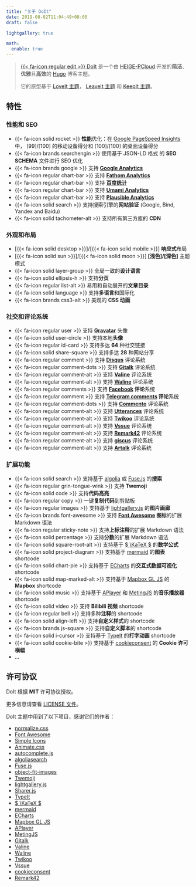 ```yaml
---
title: "关于 DoIt"
date: 2019-08-02T11:04:49+08:00
draft: false

lightgallery: true

math:
  enable: true
---
```


> [{{< fa-icon regular edit >}} DoIt](https://github.com/HEIGE-PCloud/DoIt) 是一个由 [HEIGE-PCloud](https://github.com/HEIGE-PCloud) 开发的**简洁**、**优雅**且**高效**的 [Hugo](https://gohugo.io/) 博客主题。
>
> 它的原型基于 [LoveIt 主题](https://github.com/dillonzq/LoveIt)， [LeaveIt 主题](https://github.com/liuzc/LeaveIt) 和 [KeepIt 主题](https://github.com/Fastbyte01/KeepIt)。

## 特性

### 性能和 SEO

* {{< fa-icon solid rocket >}} **性能**优化：在 [Google PageSpeed Insights](https://developers.google.com/speed/pagespeed/insights) 中， [99]/[100] 的移动设备得分和 [100]/[100] 的桌面设备得分
* {{< fa-icon brands searchengin >}} 使用基于 JSON-LD 格式 的 **SEO SCHEMA** 文件进行 SEO 优化
* {{< fa-icon brands google >}} 支持 **[Google Analytics](https://analytics.google.com/analytics)**
* {{< fa-icon regular chart-bar >}} 支持 **[Fathom Analytics](https://usefathom.com/)**
* {{< fa-icon regular chart-bar >}} 支持 **[百度统计](https://tongji.baidu.com/)**
* {{< fa-icon regular chart-bar >}} 支持 **[Umami Analytics](https://umami.is/)**
* {{< fa-icon regular chart-bar >}} 支持 **[Plausible Analytics](https://plausible.io/)**
* {{< fa-icon solid search >}} 支持搜索引擎的**网站验证** (Google, Bind, Yandex and Baidu)
* {{< fa-icon solid tachometer-alt >}} 支持所有第三方库的 **CDN**

### 外观和布局

* [{{< fa-icon solid desktop >}}]/[{{< fa-icon solid mobile >}}] **响应式**布局
* [{{< fa-icon solid sun >}}]/[{{< fa-icon solid moon >}}] **[浅色]/[深色]** 主题模式
* {{< fa-icon solid layer-group >}} 全局一致的**设计语言**
* {{< fa-icon solid ellipsis-h >}} 支持**分页**
* {{< fa-icon regular list-alt >}} 易用和自动展开的**文章目录**
* {{< fa-icon solid language >}} 支持**多语言**和国际化
* {{< fa-icon brands css3-alt >}} 美观的 **CSS 动画**

### 社交和评论系统

* {{< fa-icon regular user >}} 支持 **[Gravatar](https://gravatar.com)** 头像
* {{< fa-icon solid user-circle >}} 支持本地**头像**
* {{< fa-icon regular id-card >}} 支持多达 **64** 种社交链接
* {{< fa-icon solid share-square >}} 支持多达 **28** 种网站分享
* {{< fa-icon regular comment >}} 支持 **[Disqus](https://disqus.com)** 评论系统
* {{< fa-icon regular comment-dots >}} 支持 **[Gitalk](https://github.com/gitalk/gitalk)** 评论系统
* {{< fa-icon regular comment-alt >}} 支持 **[Valine](https://valine.js.org/)** 评论系统
* {{< fa-icon regular comment-alt >}} 支持 **[Waline](https://waline.js.org/)** 评论系统
* {{< fa-icon regular comments >}} 支持 **[Facebook](https://developers.facebook.com/docs/plugins/comments/) 评论**系统
* {{< fa-icon regular comment >}} 支持 **[Telegram comments](https://comments.app/) 评论**系统
* {{< fa-icon regular comment-dots >}} 支持 **[Commento](https://commento.io/)** 评论系统
* {{< fa-icon regular comment-alt >}} 支持 **[Utterances](https://utteranc.es/)** 评论系统
* {{< fa-icon regular comment-alt >}} 支持 **[Twikoo](https://twikoo.js.org/)** 评论系统
* {{< fa-icon regular comment-alt >}} 支持 **[Vssue](https://vssue.js.org/)** 评论系统
* {{< fa-icon regular comment-alt >}} 支持 **[Remark42](https://remark42.com/)** 评论系统
* {{< fa-icon regular comment-alt >}} 支持 **[giscus](https://giscus.app/)** 评论系统
* {{< fa-icon regular comment-alt >}} 支持 **[Artalk](https://artalk.js.org/)** 评论系统

### 扩展功能

* {{< fa-icon solid search >}} 支持基于 [algolia](https://www.algolia.com/) 或 [Fuse.js](https://fusejs.io/) 的**搜索**
* {{< fa-icon regular grin-tongue-wink >}} 支持 **Twemoji**
* {{< fa-icon solid code >}} 支持**代码高亮**
* {{< fa-icon regular copy >}} 一键**复制代码**到剪贴板
* {{< fa-icon regular images >}} 支持基于 [lightgallery.js](https://github.com/sachinchoolur/lightgallery.js) 的**图片画廊**
* {{< fa-icon brands font-awesome >}} 支持 **[Font Awesome](https://fontawesome.com/) 图标**的扩展 Markdown 语法
* {{< fa-icon regular sticky-note >}} 支持**上标注释**的扩展 Markdown 语法
* {{< fa-icon solid percentage >}} 支持**分数**的扩展 Markdown 语法
* {{< fa-icon solid square-root-alt >}} 支持基于 [$ \KaTeX $](https://katex.org/) 的**数学公式**
* {{< fa-icon solid project-diagram >}} 支持基于 [mermaid](https://github.com/knsv/mermaid) 的**图表** shortcode
* {{< fa-icon solid chart-pie >}} 支持基于 [ECharts](https://echarts.apache.org/) 的**交互式数据可视化** shortcode
* {{< fa-icon solid map-marked-alt >}} 支持基于 [Mapbox GL JS](https://docs.mapbox.com/mapbox-gl-js) 的 **Mapbox** shortcode
* {{< fa-icon solid music >}} 支持基于 [APlayer](https://github.com/MoePlayer/APlayer) 和 [MetingJS](https://github.com/metowolf/MetingJS) 的**音乐播放器** shortcode
* {{< fa-icon solid video >}} 支持 **Bilibili 视频** shortcode
* {{< fa-icon regular bell >}} 支持多种**注释**的 shortcode
* {{< fa-icon solid align-left >}} 支持**自定义样式**的 shortcode
* {{< fa-icon brands js-square >}} 支持**自定义脚本**的 shortcode
* {{< fa-icon solid i-cursor >}} 支持基于 [TypeIt](https://typeitjs.com/) 的**打字动画** shortcode
* {{< fa-icon solid cookie-bite >}} 支持基于 [cookieconsent](https://github.com/osano/cookieconsent) 的 **Cookie 许可横幅**
* ...

## 许可协议

DoIt 根据 **MIT** 许可协议授权。

更多信息请查看 [LICENSE 文件](https://github.com/HEIGE-PCloud/DoIt/blob/main/LICENSE)。

DoIt 主题中用到了以下项目，感谢它们的作者：

* [normalize.css](https://github.com/necolas/normalize.css)
* [Font Awesome](https://fontawesome.com/)
* [Simple Icons](https://github.com/simple-icons/simple-icons)
* [Animate.css](https://daneden.github.io/animate.css/)
* [autocomplete.js](https://github.com/algolia/autocomplete.js)
* [algoliasearch](https://github.com/algolia/algoliasearch-client-javascript)
* [Fuse.js](https://fusejs.io/)
* [object-fit-images](https://github.com/fregante/object-fit-images)
* [Twemoji](https://github.com/twitter/twemoji)
* [lightgallery.js](https://github.com/sachinchoolur/lightgallery.js)
* [Sharer.js](https://github.com/ellisonleao/sharer.js)
* [TypeIt](https://typeitjs.com/)
* [$ \KaTeX $](https://katex.org/)
* [mermaid](https://github.com/knsv/mermaid)
* [ECharts](https://echarts.apache.org/)
* [Mapbox GL JS](https://docs.mapbox.com/mapbox-gl-js)
* [APlayer](https://github.com/MoePlayer/APlayer)
* [MetingJS](https://github.com/metowolf/MetingJS)
* [Gitalk](https://github.com/gitalk/gitalk)
* [Valine](https://valine.js.org/)
* [Waline](https://waline.js.org/)
* [Twikoo](https://twikoo.js.org/)
* [Vssue](https://vssue.js.org/)
* [cookieconsent](https://github.com/osano/cookieconsent)
* [Remark42](https://remark42.com/)
